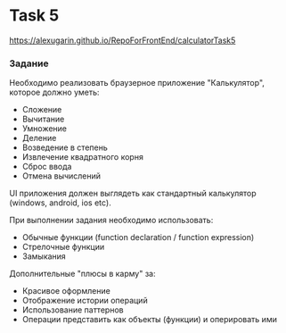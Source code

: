 # Task 5
https://alexugarin.github.io/RepoForFrontEnd/calculatorTask5

### Задание
Необходимо реализовать браузерное приложение "Калькулятор", которое должно уметь:
* Сложение
* Вычитание
* Умножение
* Деление
* Возведение в степень
* Извлечение квадратного корня
* Сброс ввода
* Отмена вычислений

UI приложения должен выглядеть как стандартный калькулятор (windows, android, ios etc).

При выполнении задания необходимо использовать:

* Обычные функции (function declaration / function expression)
* Стрелочные функции
* Замыкания

Дополнительные "плюсы в карму" за:
* Красивое оформление
* Отображение истории операций
* Использование паттернов
* Операции представить как объекты (функции) и оперировать ими

